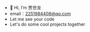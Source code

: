 - 👋 Hi, I’m 贾世龙
- email：2251984408@qq.com
- Let me see your code
- Let's do some cool projects together

<!---
jia2251/jia2251 is a ✨ special ✨ repository because its `README.md` (this file) appears on your GitHub profile.
You can click the Preview link to take a look at your changes.
--->
